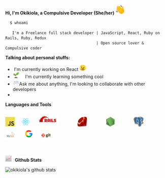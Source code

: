**Hi, I'm Okikiola, a Compulsive Developer  (She/her)**<span style="padding-right:15px">
<img src="images/1f44b.png" width="30px"></span>

```
  $ whoami

   I'm a Freelance full stack developer | JavaScript, React, Ruby on Rails, Ruby, Redux
                                        | Open source lover & Compulsive coder

```
<p>
  <strong>Talking about personal stuffs:</strong>
</p>
<ul>
  <li>&zwj; I'm currently working on React
    <span style="padding-right:15px;">
      <img src="images/1f609.png" width="20px">
    </span>
  </li>
  <li>
    <span style="padding-right:15px">
      <img src="images/flower.png" width="20px"></span>
      I'm currently learning something cool
    
  </li>
  <li>
    <span style="padding-right:15px">
    <img src="images/1f4ac.png" width="20px">Ask me about anything, I'm looking to collaborate with other developers
  </li>
  <li></li>
</ul>

**Languages and Tools**

<span style="padding-right:15px">
  <img src="images/javascript.png" width="30px">
</span>
<span style="padding-right:15px">
  <img src="images/react.png" width="30px">
</span>
<span style="padding-right:55px">
  <img src="images/rails.png" width="70px">
</span>
<span style="padding-right:55px">
  <img src="images/ruby.jpeg" width="30px">
</span>
<span style="padding-right:55px">
  <img src="images/nodejs.png" width="30px">
</span>
<span style="padding-right:55px">
  <img src="images/postgresql.png" width="30px">
</span>
<span style="padding-right:15px">
  <img src="images/mysql.png" width="35px">
</span>
<span style="padding-right:15px;">
  <img src="images/google.png" width="40px">
</span>
<span style="padding-right:15px">
  <img src="images/git.png" width="30px">
</span>

&nbsp;

**<span style="padding-right:10px">
  <img src="images/1f4c8.png" width="20px"></span>Github Stats**

![okikiola's github stats](https://github-readme-stats.vercel.app/api?username=okikiola11&theme=merko)
